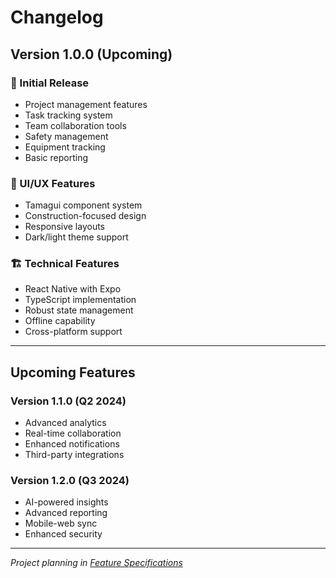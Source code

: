 # Changelog

## Version 1.0.0 (Upcoming)

### 🎉 Initial Release
- Project management features
- Task tracking system
- Team collaboration tools
- Safety management
- Equipment tracking
- Basic reporting

### 🎨 UI/UX Features
- Tamagui component system
- Construction-focused design
- Responsive layouts
- Dark/light theme support

### 🏗️ Technical Features
- React Native with Expo
- TypeScript implementation
- Robust state management
- Offline capability
- Cross-platform support

---

## Upcoming Features

### Version 1.1.0 (Q2 2024)
- Advanced analytics
- Real-time collaboration
- Enhanced notifications
- Third-party integrations

### Version 1.2.0 (Q3 2024)
- AI-powered insights
- Advanced reporting
- Mobile-web sync
- Enhanced security

---

*Project planning in [Feature Specifications](../features/feature-specifications.md)*